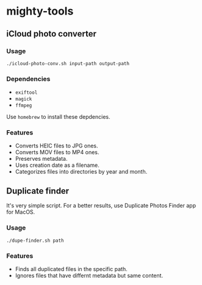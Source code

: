 # mighty-tools

## iCloud photo converter

### Usage
```
./icloud-photo-conv.sh input-path output-path
```

### Dependencies
* `exiftool`
* `magick`
* `ffmpeg`

Use `homebrew` to install these depdencies.

### Features
* Converts HEIC files to JPG ones.
* Converts MOV files to MP4 ones.
* Preserves metadata.
* Uses creation date as a filename.
* Categorizes files into directories by year and month.

## Duplicate finder

It's very simple script. For a better results, use Duplicate Photos Finder app for MacOS.

### Usage
```
./dupe-finder.sh path
```

### Features
* Finds all duplicated files in the specific path.
* Ignores files that have differnt metadata but same content.
